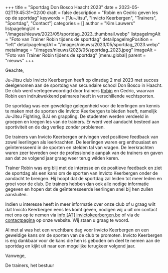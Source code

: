 +++
title = "Sportdag Don Bosco Haacht 2023"
date = 2023-05-02T19:45:31+02:00
draft = false
description = "Robin en Cedric geven les op de sportdag"
keywords = ["Ju-Jitsu", "Invicto Keerbergen", "Trainers", "Sportdag", "Contact"]
categories = []
author = "Kim Lauwers"
listpageImgUrl = "/images/nieuws/2023/05/sportdag_2023_thumbnail.webp"
listpageImgAlt = "Foto van Trainer Robin tijdens de sportdag"
detailpageImgPosition = "left"
detailpageImgUrl = "/images/nieuws/2023/05/sportdag_2023.webp"
metaImage = "/images/nieuws/2023/05/sportdag_2023.jpeg"
imageAlt = "Foto van Trainer Robin tijdens de sportdag"
[menu.global]
    parent = "nieuws"
+++

Geachte,

Ju-Jitsu club Invicto Keerbergen heeft op dinsdag 2 mei 2023 met succes deelgenomen aan de sportdag van secundaire school Don Bosco in Haacht. De club werd vertegenwoordigd door trainers [Robin](https://www.invictokeerbergen.be/trainers/#Robin_De%20Bie) en Cedric, waarvan Robin een indrukwekkend palmares heeft in verschillende vechtsporten.

De sportdag was een geweldige gelegenheid voor de leerlingen om kennis te maken met de sporten die Invicto Keerbergen te bieden heeft, namelijk Ju-Jitsu Fighting, BJJ en grappling. De studenten werden verdeeld in groepen en kregen les van de trainers. Er werd veel aandacht besteed aan sportiviteit en de dag verliep zonder problemen.

De trainers van Invicto Keerbergen ontvingen veel positieve feedback van zowel leerlingen als leerkrachten. De leerlingen waren erg enthousiast en geïnteresseerd in de sporten en stelden tal van vragen. De leerkrachten waren zeer tevreden over de professionele aanpak van de trainers en gaven aan dat ze volgend jaar graag weer terug wilden keren.

Trainer Robin was erg blij met de interesse en de positieve feedback en ziet de sportdag als een kans om de sporten van Invicto Keerbergen onder de aandacht te brengen. Hij hoopt dat de sportdag zal leiden tot meer leden en groei voor de club. De trainers hebben dan ook alle nodige informatie gegeven en hopen dat de geïnteresseerde leerlingen snel bij hen zullen aansluiten.

Indien u interesse heeft in meer informatie over onze club of u graag wilt dat Invicto Keerbergen eens les komt geven, nodigen wij u uit om contact met ons op te nemen via [info [AT] invictokeerbergen.be](mailto:info@invictokeerbergen.be) of via de [contactpagina](https://www.invictokeerbergen.be/contact/) op onze website. Wij staan u graag te woord.

Al met al was het een vruchtbare dag voor Invicto Keerbergen en een geweldige kans om de sporten van de club te promoten. Invicto Keerbergen is erg dankbaar voor de kans die hen is geboden om deel te nemen aan de sportdag en kijkt uit naar een mogelijke terugkeer volgend jaar.

Vanwege,

De trainers, het bestuur
